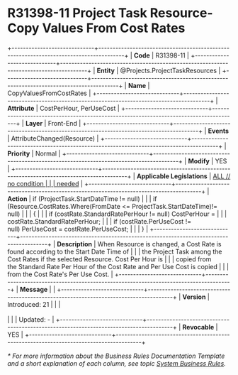 ﻿---
erp.type: front-end-business-rule
erp.entity: Projects.ProjectTaskResources
---

# R31398-11 Project Task Resource- Copy Values From Cost Rates
+-----------------------------+---------------------------------------------------------------------------------------+
| **Code**                    | R31398-11                                                                             |
+-----------------------------+---------------------------------------------------------------------------------------+
| **Entity**                  | @Projects.ProjectTaskResources                                                        |
+-----------------------------+---------------------------------------------------------------------------------------+
| **Name**                    | CopyValuesFromCostRates                                                               |
+-----------------------------+---------------------------------------------------------------------------------------+
| **Attribute**               | CostPerHour, PerUseCost                                                               |
+-----------------------------+---------------------------------------------------------------------------------------+
| **Layer**                   | Front-End                                                                             |
+-----------------------------+---------------------------------------------------------------------------------------+
| **Events**                  | AttributeChanged(Resource)                                                            |
+-----------------------------+---------------------------------------------------------------------------------------+
| **Priority**                | Normal                                                                                |
+-----------------------------+---------------------------------------------------------------------------------------+
| **Modify**                  | YES                                                                                   |
+-----------------------------+---------------------------------------------------------------------------------------+
| **Applicable Legislations** | [ALL // no condition                                                                  |
|                             | needed](xref:applicable-legislations)                                                 |
+-----------------------------+---------------------------------------------------------------------------------------+
| **Action**                  | if (ProjectTask.StartDateTime != null)                                                |
|                             | if (Resource.CostRates.Where(FromDate \<= ProjectTask.StartDateTime)!= null)          |
|                             | {                                                                                     |
|                             | if (costRate.StandardRatePerHour != null) CostPerHour =                               |
|                             | costRate.StandardRatePerHour;                                                         |
|                             | if (costRate.PerUseCost != null) PerUseCost = costRate.PerUseCost;                    |
|                             | }                                                                                     |
+-----------------------------+---------------------------------------------------------------------------------------+
| **Description**             | When Resource is changed, a Cost Rate is found according to the Start Date Time of    |
|                             | the Project Task among the Cost Rates if the selected Resource. Cost Per Hour is      |
|                             | copied from the Standard Rate Per Hour of the Cost Rate and Per Use Cost is copied    |
|                             | from the Cost Rate\'s Per Use Cost.                                                   |
+-----------------------------+---------------------------------------------------------------------------------------+
| **Message**                 |                                                                                       |
+-----------------------------+---------------------------------------------------------------------------------------+
| **Version**                 | Introduced: 21                                                                        |
|                             | <br/><br/>                                                                            |
|                             | Updated: -                                                                            |
+-----------------------------+---------------------------------------------------------------------------------------+
| **Revocable**               | YES                                                                                   |
+-----------------------------+---------------------------------------------------------------------------------------+

*\* For more information about the Business Rules Documentation Template and a short explanation of each column, see
topic [System Business Rules](../templates/template-description-system-business-rules.md).*
